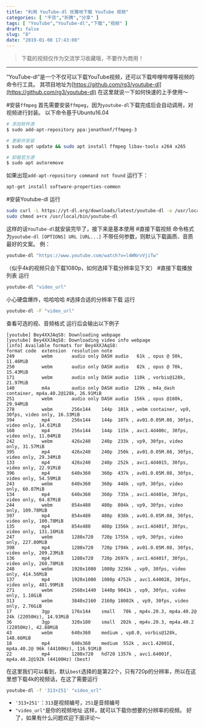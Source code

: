```yaml
---
title: "利用 YouTube-dl 优雅地下载 YouTube 视频"
categories: [ "干货","折腾","分享" ]
tags: [ "YouTube","YouTube-dl","下载","视频" ]
draft: false
slug: "8"
date: "2019-01-08 17:43:00"
---
```


> 下载的视频仅作为交流学习收藏哦，不要作为商用！


----------
“YouTube-dl”是一个不仅可以下载YouTube视频，还可以下载哔哩哔哩等视频的命令行工具。
其项目地址为[https://github.com/rg3/youtube-dl](https://github.com/rg3/youtube-dl)
在这里就说一下如何快速的上手使用～

#安装`ffmpeg`
首先需要安装`ffmpeg`，因为`youtube-dl`下载完成后会自动调用，对视频进行封装。
以下命令基于Ubuntu16.04
```bash
# 添加软件源
$ sudo add-apt-repository ppa:jonathonf/ffmpeg-3

# 更新并安装
$ sudo apt update && sudo apt install ffmpeg libav-tools x264 x265

# 卸载官方源
$ sudo apt autoremove
```
如果出现`add-apt-repository command not found`
运行下：
```bash
apt-get install software-properties-common
```
#安装Youtube-dl
运行
```bash
sudo curl -L https://yt-dl.org/downloads/latest/youtube-dl -o /usr/local/bin/youtube-dl 
sudo chmod a+rx /usr/local/bin/youtube-dl
```
这样的话`YouTube-dl`就安装完毕了，接下来是基本使用
#直接下载视频
命令格式为`youtube-dl [OPTIONS] URL [URL...]`
不带任何参数，则默认下载画质、音质最好的文案。
例：
```bash
youtube-dl "https://www.youtube.com/watch?v=l4WNrvVjiTw"
```
（似乎4k的视频只会下载1080p，如何选择下载分辨率见下文）
#直接下载播放列表
运行
```bash
youtube-dl "video_url"
```
小心硬盘爆炸，哈哈哈哈
#选择合适的分辨率下载
运行
```bash
youtube-dl -F "video_url"
```
查看可选的视、音频格式
运行后会输出以下例子
```
[youtube] Bey4XXJAqS8: Downloading webpage
[youtube] Bey4XXJAqS8: Downloading video info webpage
[info] Available formats for Bey4XXJAqS8:
format code  extension  resolution note
249          webm       audio only DASH audio   61k , opus @ 50k, 11.46MiB
250          webm       audio only DASH audio   82k , opus @ 70k, 15.43MiB
171          webm       audio only DASH audio  110k , vorbis@128k, 21.97MiB
140          m4a        audio only DASH audio  129k , m4a_dash container, mp4a.40.2@128k, 26.91MiB
251          webm       audio only DASH audio  156k , opus @160k, 29.94MiB
278          webm       256x144    144p  101k , webm container, vp9, 30fps, video only, 16.33MiB
394          mp4        256x144    144p  107k , av01.0.05M.08, 30fps, video only, 14.61MiB
160          mp4        256x144    144p  115k , avc1.4d400c, 30fps, video only, 11.04MiB
242          webm       426x240    240p  233k , vp9, 30fps, video only, 31.57MiB
395          mp4        426x240    240p  250k , av01.0.05M.08, 30fps, video only, 29.34MiB
133          mp4        426x240    240p  252k , avc1.4d4015, 30fps, video only, 22.91MiB
396          mp4        640x360    360p  437k , av01.0.05M.08, 30fps, video only, 54.59MiB
243          webm       640x360    360p  448k , vp9, 30fps, video only, 60.07MiB
134          mp4        640x360    360p  735k , avc1.4d401e, 30fps, video only, 64.87MiB
244          webm       854x480    480p  804k , vp9, 30fps, video only, 109.78MiB
397          mp4        854x480    480p  838k , av01.0.05M.08, 30fps, video only, 100.78MiB
135          mp4        854x480    480p 1356k , avc1.4d401f, 30fps, video only, 131.16MiB
247          webm       1280x720   720p 1755k , vp9, 30fps, video only, 227.80MiB
398          mp4        1280x720   720p 1794k , av01.0.05M.08, 30fps, video only, 209.23MiB
136          mp4        1280x720   720p 2697k , avc1.4d401f, 30fps, video only, 260.78MiB
248          webm       1920x1080  1080p 3236k , vp9, 30fps, video only, 414.56MiB
137          mp4        1920x1080  1080p 4752k , avc1.640028, 30fps, video only, 481.99MiB
271          webm       2560x1440  1440p 9041k , vp9, 30fps, video only, 1.18GiB
313          webm       3840x2160  2160p 18002k , vp9, 30fps, video only, 2.76GiB
17           3gp        176x144    small   70k , mp4v.20.3, mp4a.40.2@ 24k (22050Hz), 14.93MiB
36           3gp        320x180    small  202k , mp4v.20.3, mp4a.40.2 (22050Hz), 42.88MiB
43           webm       640x360    medium , vp8.0, vorbis@128k, 148.66MiB
18           mp4        640x360    medium  552k , avc1.42001E, mp4a.40.2@ 96k (44100Hz), 116.91MiB
22           mp4        1280x720   hd720 1357k , avc1.64001F, mp4a.40.2@192k (44100Hz) (best)
```
在这里我们可以看到，默认`best`选择的是第22个，只有720p的分辨率，所以在这里想下载4k的视频话，在这了需要运行
```bash
youtube-dl -f '313+251' "video_url"
```

 - `'313+251'`：`313`是视频编号，`251`是音频编号
 - `"video_url"`是你的视频地址
这样，就可以下载你想要的分辨率的视频。
好了，如果有什么问题欢迎下面评论～

